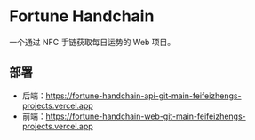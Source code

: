 # Fortune Handchain

一个通过 NFC 手链获取每日运势的 Web 项目。

## 部署
- 后端：https://fortune-handchain-api-git-main-feifeizhengs-projects.vercel.app
- 前端：https://fortune-handchain-web-git-main-feifeizhengs-projects.vercel.app
